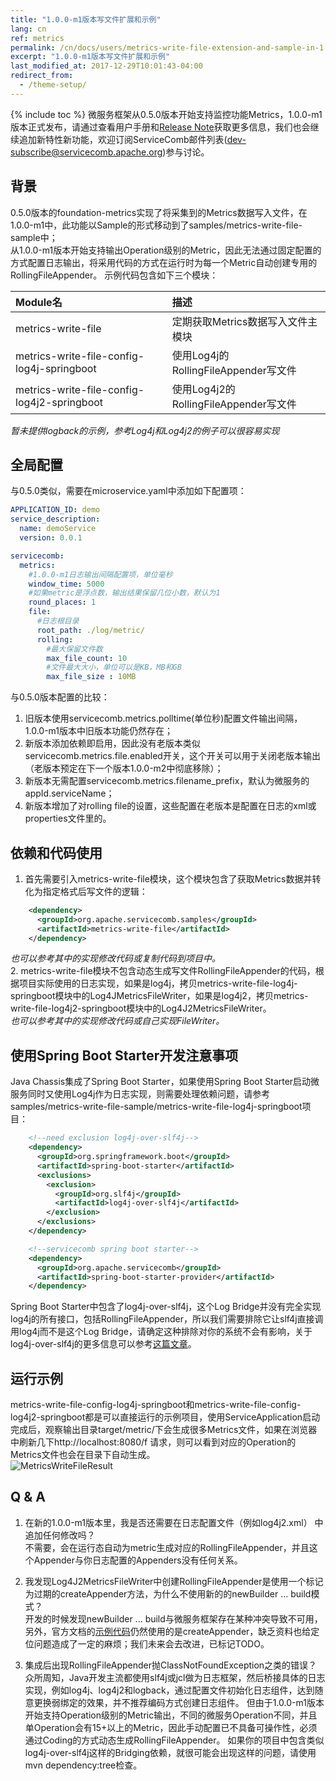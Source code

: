 ```yaml
---
title: "1.0.0-m1版本写文件扩展和示例"
lang: cn
ref: metrics
permalink: /cn/docs/users/metrics-write-file-extension-and-sample-in-1.0.0-m1/
excerpt: "1.0.0-m1版本写文件扩展和示例"
last_modified_at: 2017-12-29T10:01:43-04:00
redirect_from:
  - /theme-setup/
---
```


{% include toc %}
微服务框架从0.5.0版本开始支持监控功能Metrics，1.0.0-m1版本正式发布，请通过查看用户手册和[Release Note](https://github.com/apache/servicecomb-java-chassis/releases)获取更多信息，我们也会继续追加新特性新功能，欢迎订阅ServiceComb邮件列表(dev-subscribe@servicecomb.apache.org)参与讨论。

## 背景
0.5.0版本的foundation-metrics实现了将采集到的Metrics数据写入文件，在1.0.0-m1中，此功能以Sample的形式移动到了samples/metrics-write-file-sample中；  
从1.0.0-m1版本开始支持输出Operation级别的Metric，因此无法通过固定配置的方式配置日志输出，将采用代码的方式在运行时为每一个Metric自动创建专用的RollingFileAppender。
示例代码包含如下三个模块：  

| Module名                                  | 描述                              |
| :--------------------------------------- | :------------------------------ |
| metrics-write-file                       | 定期获取Metrics数据写入文件主模块            |
| metrics-write-file-config-log4j-springboot | 使用Log4j的RollingFileAppender写文件  |
| metrics-write-file-config-log4j2-springboot | 使用Log4j2的RollingFileAppender写文件 |

*暂未提供logback的示例，参考Log4j和Log4j2的例子可以很容易实现*

## 全局配置
与0.5.0类似，需要在microservice.yaml中添加如下配置项：
```yaml 
APPLICATION_ID: demo
service_description:
  name: demoService
  version: 0.0.1

servicecomb:
  metrics:
    #1.0.0-m1日志输出间隔配置项，单位毫秒
    window_time: 5000
    #如果metric是浮点数，输出结果保留几位小数，默认为1
    round_places: 1
    file:
      #日志根目录
      root_path: ./log/metric/
      rolling:
        #最大保留文件数
        max_file_count: 10
        #文件最大大小，单位可以是KB，MB和GB
        max_file_size : 10MB
```
与0.5.0版本配置的比较：
1. 旧版本使用servicecomb.metrics.polltime(单位秒)配置文件输出间隔，1.0.0-m1版本中旧版本功能仍然存在；  
2. 新版本添加依赖即启用，因此没有老版本类似servicecomb.metrics.file.enabled开关，这个开关可以用于关闭老版本输出（老版本预定在下一个版本1.0.0-m2中彻底移除）；  
3. 新版本无需配置servicecomb.metrics.filename_prefix，默认为微服务的appId.serviceName；  
4. 新版本增加了对rolling file的设置，这些配置在老版本是配置在日志的xml或properties文件里的。  

## 依赖和代码使用
1. 首先需要引入metrics-write-file模块，这个模块包含了获取Metrics数据并转化为指定格式后写文件的逻辑：  
```xml
    <dependency>
      <groupId>org.apache.servicecomb.samples</groupId>
      <artifactId>metrics-write-file</artifactId>
    </dependency>
```
*也可以参考其中的实现修改代码或复制代码到项目中。*    
2. metrics-write-file模块不包含动态生成写文件RollingFileAppender的代码，根据项目实际使用的日志实现，如果是log4j，拷贝metrics-write-file-log4j-springboot模块中的Log4JMetricsFileWriter，如果是log4j2，拷贝metrics-write-file-log4j2-springboot模块中的Log4J2MetricsFileWriter。    
*也可以参考其中的实现修改代码或自己实现FileWriter。*   

## 使用Spring Boot Starter开发注意事项
Java Chassis集成了Spring Boot Starter，如果使用Spring Boot Starter启动微服务同时又使用Log4j作为日志实现，则需要处理依赖问题，请参考samples/metrics-write-file-sample/metrics-write-file-log4j-springboot项目：
```xml
    <!--need exclusion log4j-over-slf4j-->
    <dependency>
      <groupId>org.springframework.boot</groupId>
      <artifactId>spring-boot-starter</artifactId>
      <exclusions>
        <exclusion>
          <groupId>org.slf4j</groupId>
          <artifactId>log4j-over-slf4j</artifactId>
        </exclusion>
      </exclusions>
    </dependency>

    <!--servicecomb spring boot starter-->
    <dependency>
      <groupId>org.apache.servicecomb</groupId>
      <artifactId>spring-boot-starter-provider</artifactId>
    </dependency>
```
Spring Boot Starter中包含了log4j-over-slf4j，这个Log Bridge并没有完全实现log4j的所有接口，包括RollingFileAppender，所以我们需要排除它让slf4j直接调用log4j而不是这个Log Bridge，请确定这种排除对你的系统不会有影响，关于log4j-over-slf4j的更多信息可以参考[这篇文章](https://www.slf4j.org/legacy.html#log4j-over-slf4j)。

## 运行示例
metrics-write-file-config-log4j-springboot和metrics-write-file-config-log4j2-springboot都是可以直接运行的示例项目，使用ServiceApplication启动完成后，观察输出目录target/metric/下会生成很多Metrics文件，如果在浏览器中刷新几下http://localhost:8080/f 请求，则可以看到对应的Operation的Metrics文件也会在目录下自动生成。    
![MetricsWriteFileResult](/assets/images/MetricsWriteFileResult.png)

## Q & A
1. 在新的1.0.0-m1版本里，我是否还需要在日志配置文件（例如log4j2.xml） 中追加任何修改吗？  
  不需要，会在运行态自动为metric生成对应的RollingFileAppender，并且这个Appender与你日志配置的Appenders没有任何关系。

2. 我发现Log4J2MetricsFileWriter中创建RollingFileAppender是使用一个标记为过期的createAppender方法，为什么不使用新的的newBuilder ... build模式？  
  开发的时候发现newBuilder ... build与微服务框架存在某种冲突导致不可用，另外，官方文档的[示例代码](https://logging.apache.org/log4j/2.x/manual/customconfig.html)仍然使用的是createAppender，缺乏资料也给定位问题造成了一定的麻烦；我们未来会去改进，已标记TODO。

3. 集成后出现RollingFileAppender抛ClassNotFoundException之类的错误？  
  众所周知，Java开发主流都使用slf4j或jcl做为日志框架，然后桥接具体的日志实现，例如log4j、log4j2和logback，通过配置文件初始化日志组件，达到随意更换弱绑定的效果，并不推荐编码方式创建日志组件。
  但由于1.0.0-m1版本开始支持Operation级别的Metric输出，不同的微服务Operation不同，并且单Operation会有15+以上的Metric，因此手动配置已不具备可操作性，必须通过Coding的方式动态生成RollingFileAppender。
  如果你的项目中包含类似log4j-over-slf4j这样的Bridging依赖，就很可能会出现这样的问题，请使用mvn dependency:tree检查。